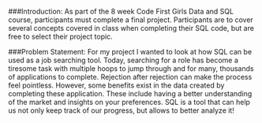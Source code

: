 ###Introduction:
As part of the 8 week Code First Girls Data and SQL course, participants must complete a final project. Participants are to cover several concepts covered in class when completing their SQL code, but are free to select their project topic.

###Problem Statement:
For my project I wanted to look at how SQL can be used as a job searching tool. Today, searching for a role has become a tiresome task with multiple hoops to jump through and for many, thousands of applications to complete. Rejection after rejection can make the process feel pointless. However, some benefits exist in the data created by completing these application. These include having a better understanding of the market and insights on your preferences. SQL is a tool that can help us not only keep track of our progress, but allows to better analyze it!
